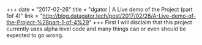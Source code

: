 +++
date = "2017-02-26"
title = "dgator | A Live demo of the Project (part 1of 4)"
link = "http://blog.datagator.tech/post/2017/02/26/A-Live-demo-of-the-Project-%28part-1-of-4%29"
+++
First I will disclaim that this project currently uses alpha level code and many things can or even should be expected to go wrong. 